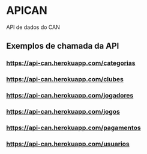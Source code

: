 # APICAN
API de dados do CAN

## Exemplos de chamada da API

### https://api-can.herokuapp.com/categorias
### https://api-can.herokuapp.com/clubes
### https://api-can.herokuapp.com/jogadores
### https://api-can.herokuapp.com/jogos
### https://api-can.herokuapp.com/pagamentos
### https://api-can.herokuapp.com/usuarios
